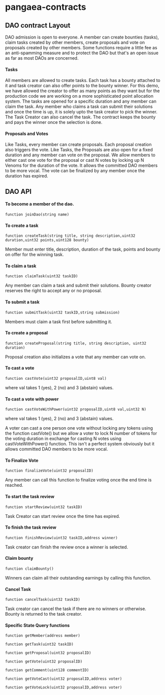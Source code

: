 # pangaea-contracts

## DAO contract Layout

DAO admission is open to everyone. A member can create bounties (tasks), claim tasks created by other members, create proposals and vote on proposals created by other members. Some functions require a little fee as an anti-spamming measure and to protect the DAO but that's an open issue as far as most DAOs are concerned.

#### Tasks

All members are allowed to create tasks. Each task has a bounty attached to it and task creator can also offer points to the bounty winner. For this demo, we have allowed the creator to offer as many points as they want but for the production code we are working on a more sophisticated point allocation system. The tasks are opened for a specific duration and any member can claim the task. Any member who claims a task can submit their solutions and once the time is up, it is solely upto the task creator to pick the winner. The Task Creator can also cancel the task. The contract keeps the bounty and pays the winner once the selection is done.

#### Proposals and Votes

Like Tasks, every member can create proposals. Each proposal creation also triggers the vote. Like Tasks, the Proposals are also open for a fixed duration and any member can vote on the proposal. We allow members to
either cast one vote for the proposal or cast N votes by locking up N Venoms for the duration of the vote. It allows the committed DAO members to be more vocal. The vote can be finalized by any member once the duration
 has expired.

## DAO API

#### To become a member of the dao.
```
function joinDao(string name)
```

#### To create a task
```
function createTask(string title, string description,uint32 duration,uint32 points,uint128 bounty)
```

Member must enter title, description, duration of the task, points and bounty on offer for the winning task.

#### To claim a task
```
function claimTask(uint32 taskID)
```

Any member can claim a task and submit their solutions. Bounty creator reserves the right to accept any or no proposal.

#### To submit a task
```
function submitTask(uint32 taskID,string submission)
```

Members must claim a task first before submitting it.

#### To create a proposal
```
function createProposal(string title, string description, uint32 duration)
```

Proposal creation also initializes a vote that any member can vote on.

#### To cast a vote
```
function castVote(uint32 proposalID,uint8 val)
```

where val takes 1 (yes), 2 (no) and 3 (abstain) values.

#### To cast a vote with power
```
function castVoteWithPower(uint32 proposalID,uint8 val,uint32 N) 
```

where val takes 1 (yes), 2 (no) and 3 (abstain) values.

A voter can cast a one person one vote without locking any tokens using the function castVote() but we allow a voter to lock N number of 
tokens for the voting duration in exchange for casting N votes using castVoteWithPower() function. This isn't a perfect system obviously but it allows committed DAO members 
to be more vocal. 

#### To Finalize Vote
```
function finalizeVote(uint32 proposalID)
```

Any member can call this function to finalize voting once the end time is reached.


#### To start the task review
```
function startReview(uint32 taskID)
```

Task Creator can start review once the time has expired.

#### To finish the task review
```
function finishReview(uint32 taskID,address winner)
```

Task creator can finish the review once a winner is selected.

#### Claim bounty
```
function claimBounty()
```

Winners can claim all their outstanding earnings by calling this function.

#### Cancel Task
```
function cancelTask(uint32 taskID)
```

Task creator can cancel the task if there are no winners or otherwise. Bounty is returned to the task creator.

#### Specific State Query functions
```
function getMember(address member) 

function getTask(uint32 taskID)
    
function getProposal(uint32 proposalID)

function getVote(uint32 proposalID)

function getComment(uint128 commentID)

function getVoteCast(uint32 proposalID,address voter)

function getVoteLock(uint32 proposalID,address voter)

```
